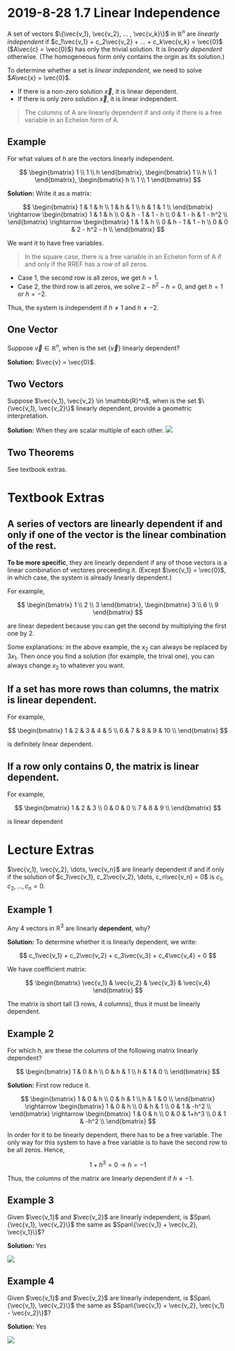 # 2019-8-28 1.7 Linear Independence
A set of vectors $\{\vec{v_1}, \vec{v_2}, ... , \vec{v_k}\}$ in $\mathbb{R}^n$ are *linearly independent* if $c_1\vec{v_1} + c_2\vec{v_2} + ... + c_k\vec{v_k} = \vec{0}$ ($A\vec{c} = \vec{0}$) has only the trivial solution. It is *linearly dependent* otherwise. (The homogeneous form only contains the orgin as its solution.)

To determine whether a set is *linear independent*, we need to solve $A\vec{x} = \vec{0}$.

- If there is a non-zero solution $\vec{x}$, it is linear dependent.
- If there is only zero solution $\vec{x}$, it is linear independent.  

> The columns of A are linearly dependent if and only if there is a free variable in an Echelon form of A.

## Example
For what values of $h$ are the vectors linearly independent.

$$
\begin{bmatrix} 1 \\ 1 \\ h \end{bmatrix}, \begin{bmatrix} 1 \\ h \\ 1 \end{bmatrix}, \begin{bmatrix} h \\ 1 \\ 1 \end{bmatrix}
$$

**Solution:** Write it as a matrix:

$$
\begin{bmatrix}
1 & 1 & h \\
1 & h & 1 \\
h & 1 & 1 \\
\end{bmatrix} \rightarrow \begin{bmatrix}
1 & 1 & h \\
0 & h - 1 & 1 - h \\
0 & 1 - h & 1 - h^2 \\
\end{bmatrix} \rightarrow \begin{bmatrix}
1 & 1 & h \\
0 & h - 1 & 1 - h \\
0 & 0 & 2 - h^2 - h \\
\end{bmatrix}
$$

We want it to have free variables.

> In the square case, there is a free variable in an Echelon form of A if and only if the RREF has a row of all zeros.

- Case 1, the second row is all zeros, we get $h = 1$.
- Case 2, the third row is all zeros, we solve $2 - h^2 - h = 0$, and get $h = 1$ or $h = -2$.

Thus, the system is independent if $h \neq 1$ and $h \neq -2$.

## One Vector
Suppose $\vec{v} \in \mathbb{R}^n$, when is the set $\{\vec{v}\}$ linearly dependent?

**Solution:** $\vec{v} = \vec{0}$.

## Two Vectors
Suppose $\vec{v_1}, \vec{v_2} \in \mathbb{R}^n$, when is the set $\{\vec{v_1}, \vec{v_2}\}$ linearly dependent, provide a geometric interpretation.

**Solution:** When they are scalar multiple of each other.
![](_v_images/20190828120541452_15116.png)

## Two Theorems
See textbook extras.

# Textbook Extras
## A series of vectors are linearly dependent if and only if one of the vector is the linear combination of the rest. 
**To be more specific**, they are linearly dependent if any of those vectors is a linear combination of vectores preceeding it. (Except $\vec{v_1} = \vec{0}$, in which case, the system is already linearly dependent.)

For example,

$$
\begin{bmatrix} 1 \\ 2 \\ 3 \end{bmatrix}, \begin{bmatrix} 3 \\ 6 \\ 9 \end{bmatrix}
$$

are linear depedent because you can get the second by multiplying the first one by 2.

Some explanations: in the above example, the $x_2$ can always be replaced by $3x_1$. Then once you find a solution (for example, the trival one), you can always change $x_2$ to whatever you want.

## If a set has more rows than columns, the matrix is linear dependent.
For example,

$$
\begin{bmatrix}
  1 & 2 & 3 & 4 & 5  \\
  6 & 7 & 8 & 9 & 10 \\
\end{bmatrix}
$$

is definitely linear dependent.

## If a row only contains 0, the matrix is linear dependent.
For example,

$$
\begin{bmatrix}
  1 & 2 & 3 \\
  0 & 0 & 0 \\
  7 & 8 & 9 \\
\end{bmatrix}
$$

is linear dependent

# Lecture Extras
$\vec{v_1}, \vec{v_2}, \dots, \vec{v_n}$ are linearly dependent if and if only if the solution of $c_1\vec{v_1}, c_2\vec{v_2}, \dots, c_n\vec{v_n} = 0$ is $c_1, c_2, \dots, c_n = 0$.

## Example 1
Any 4 vectors in $\mathbb{R}^3$ are linearly **dependent**, why?

**Solution:** To determine whether it is linearly dependent, we write:

$$
c_1\vec{v_1} + c_2\vec{v_2} + c_3\vec{v_3} + c_4\vec{v_4} = 0
$$

We have coefficient matrix:

$$
\begin{bmatrix}
  \vec{v_1} & \vec{v_2} & \vec{v_3} & \vec{v_4}
\end{bmatrix}
$$

The matrix is short tall (3 rows, 4 columns), thus it must be linearly dependent.

## Example 2
For which $h$, are these the columns of the following matrix linearly dependent?

$$
\begin{bmatrix}
  1 & 0 & h \\
  0 & h & 1 \\
  h & 1 & 0 \\
\end{bmatrix}
$$

**Solution:** First row reduce it.

$$
\begin{bmatrix}
  1 & 0 & h \\
  0 & h & 1 \\
  h & 1 & 0 \\
\end{bmatrix} \rightarrow \begin{bmatrix}
  1 & 0 & h \\
  0 & h & 1 \\
  0 & 1 & -h^2 \\
\end{bmatrix} \rightarrow \begin{bmatrix}
  1 & 0 & h \\
  0 & 0 & 1+h^3 \\
  0 & 1 & -h^2 \\
\end{bmatrix}
$$

In order for it to be linearly dependent, there has to be a free variable. The only way for this system to have a free variable is to have the second row to be all zeros. Hence,

$$
1 + h^3 = 0 \rightarrow h = -1
$$

Thus, the columns of the matrix are linearly dependent if $h \neq -1$.

## Example 3
Given $\vec{v_1}$ and $\vec{v_2}$ are linearly independent, is $Span\{\vec{v_1}, \vec{v_2}\}$ the same as $Span\{\vec{v_1} + \vec{v_2}, \vec{v_1}\}$?

**Solution:** Yes

![](_v_images/20190830133519706_31123.png)

## Example 4
Given $\vec{v_1}$ and $\vec{v_2}$ are linearly independent, is $Span\{\vec{v_1}, \vec{v_2}\}$ the same as $Span\{\vec{v_1} + \vec{v_2}, \vec{v_1} - \vec{v_2}\}$?

**Solution:** Yes

![](_v_images/20190830135237727_2236.png)